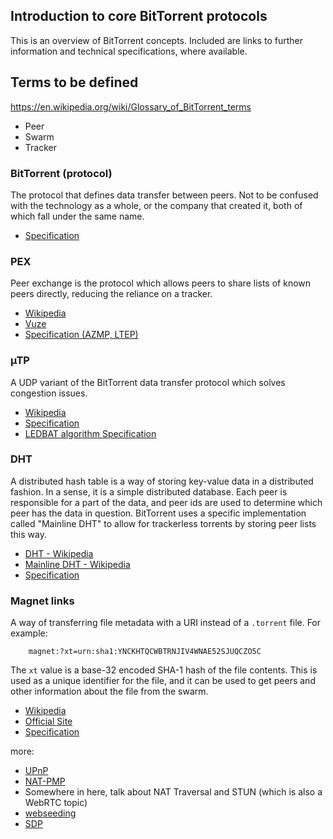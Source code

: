Introduction to core BitTorrent protocols
-----------------------------------------

This is an overview of BitTorrent concepts. Included are links to further information and technical specifications, where available.

## Terms to be defined

https://en.wikipedia.org/wiki/Glossary_of_BitTorrent_terms

- Peer
- Swarm
- Tracker

### BitTorrent (protocol)
The protocol that defines data transfer between peers. Not to be confused with the technology as a whole, or the company that created it,
both of which fall under the same name.

- [Specification](http://www.bittorrent.org/beps/bep_0003.html)

### PEX
Peer exchange is the protocol which allows peers to share lists of known peers directly, reducing the reliance on a tracker. 

- [Wikipedia](http://wki.pe/Peer_exchange)
- [Vuze](http://wiki.vuze.com/w/Peer_Exchange)
- [Specification (AZMP, LTEP)](https://wiki.theory.org/BitTorrentPeerExchangeConventions)

### µTP
A UDP variant of the BitTorrent data transfer protocol which solves congestion issues. 

- [Wikipedia](http://wki.pe/Micro_Transport_Protocol)
- [Specification](http://bittorrent.org/beps/bep_0029.html)
- [LEDBAT algorithm Specification](http://tools.ietf.org/html/rfc6817)

### DHT
A distributed hash table is a way of storing key-value data in a distributed fashion. In a sense, it is a simple distributed database.
Each peer is responsible for a part of the data, and peer ids are used to determine which peer has the data in question. BitTorrent uses
a specific implementation called "Mainline DHT" to allow for trackerless torrents by storing peer lists this way.

- [DHT - Wikipedia](http://a.wki.pe/DHT)
- [Mainline DHT - Wikipedia](http://wki.pe/Mainline_DHT)
- [Specification](http://www.bittorrent.org/beps/bep_0005.html)


### Magnet links
A way of transferring file metadata with a URI instead of a `.torrent` file. For example:

        magnet:?xt=urn:sha1:YNCKHTQCWBTRNJIV4WNAE52SJUQCZO5C
        
The `xt` value is a base-32 encoded SHA-1 hash of the file contents. This is used as a unique identifier for the file, and it can be used
to get peers and other information about the file from the swarm.

- [Wikipedia](http://wki.pe/Magnet_link)
- [Official Site](http://magnet-uri.sourceforge.net/)
- [Specification](http://magnet-uri.sourceforge.net/magnet-draft-overview.txt)


more:

- [UPnP](http://wki.pe/UPnP)
- [NAT-PMP](http://wki.pe/NAT-PMP)
- Somewhere in here, talk about NAT Traversal and STUN (which is also a WebRTC topic)
- [webseeding](http://wki.pe/BitTorrent#Web_seeding)
- [SDP](http://tools.ietf.org/html/rfc3485)